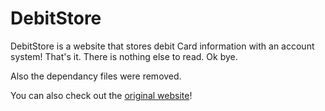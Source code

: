 # DebitStore
DebitStore is a website that stores debit Card information with an account system! That's it. There is nothing else to read. Ok bye.

Also the dependancy files were removed.

You can also check out the [original website](https://www.debitstore.tk/)! 
